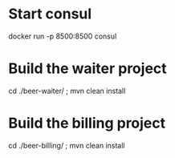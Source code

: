 # Start consul
docker run -p 8500:8500 consul
# Build the waiter project 
cd ./beer-waiter/ ; mvn clean install
# Build the billing project 
cd ./beer-billing/ ; mvn clean install
